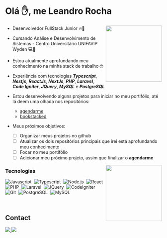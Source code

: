<h1>Olá ✋, me Leandro Rocha</h1>

  <img
    align="right"
    height="180em" 
    src="https://github-readme-stats.vercel.app/api?username=leandro-wrocha&show_icons=true&theme=tokyonight&include_all_commits=true&count_private=true"
  />
- Desenvolvedor FullStack Junior 🔥🚀
  
- Cursando Análise e Desenvolvimento de Sistemas - Centro Universitário UNIFAVIP Wyden 💻🚀

- Estou atualmente aprofundando meu conhecimento na minha stack de trabalho 🤓

- Experiência com tecnologias **_Typescript_**, **_Nestjs_**, **_ReactJs_**, **_NextJs_**, **_PHP_**, **_Laravel_**, **_Code Igniter_**, **_JQuery_**, **_MySQL_** e **_PostgreSQL_**

- Estou desenvolvendo alguns projetos para iniciar no meu portifólio, até lá deem uma olhada nos repositórios:
  - <a href="https://github.com/leandro-wrocha/agendarme" target="_blank">agendarme</a>
  - <a href="https://github.com/leandro-wrocha/bookstacked" target="_blank">bookstacked</a>

- Meus próximos objetivos: 
  - [ ] Organizar meus projetos no github 
  - [ ] Atualizar os dois repositórios principais que irei está aprofundando meu conhecimento
  - [ ] Focar no meu portifólio
  - [ ] Adicionar meu próximo projeto, assim que finalizar o **agendarme**
  
<img
  align="right"
  height="180em"
  src="https://github-readme-stats.vercel.app/api/top-langs/?username=leandro-wrocha&layout=compact&langs_count=7&theme=tokyonight"
/>

### Tecnologias
![Javascript](https://img.shields.io/badge/-Javascript-05122A?style=flat&logo=javascript)&nbsp;
![Typescript](https://img.shields.io/badge/-Typescript-05122A?style=flat&logo=typescript)&nbsp;
![Node.js](https://img.shields.io/badge/-Node.js-05122A?style=flat&logo=node.js)&nbsp;
![React](https://img.shields.io/badge/-ReactJs-05122A?style=flat&logo=react)&nbsp;
![PHP](https://img.shields.io/badge/-PHP-05122A?style=flat&logo=php)&nbsp;
![Laravel](https://img.shields.io/badge/-Laravel-05122A?style=flat&logo=laravel)&nbsp;
![JQuery](https://img.shields.io/badge/-JQuery-05122A?style=flat&logo=jquery)&nbsp;
![CodeIgniter](https://img.shields.io/badge/-CodeIgniter-05122A?style=flat&logo=codeigniter)&nbsp;
![Git](https://img.shields.io/badge/-Git-05122A?style=flat&logo=git)&nbsp;
![PostgreSQL](https://img.shields.io/badge/-PostgreSQL-05122A?style=flat&logo=postgresql)&nbsp;
![MySQL](https://img.shields.io/badge/-MySQL-05122A?style=flat&logo=mysql)

<br />

<h2>Contact</h2>

<p>
  <a href="https://www.linkedin.com/in/leandro-wrocha/" target="_blank">
    <img src="https://img.shields.io/badge/leandro--wrocha-05122A?logo=linkedin&?link=https://left&www.instagram.com/leandro._wrf/" />
  </a>
  <a href="mailto:leandro-wrocha98@gmail.com">
    <img src="https://img.shields.io/badge/leandro--wrocha98@gmail.com-05122A?logo=gmail" >
  <a>
</p>

